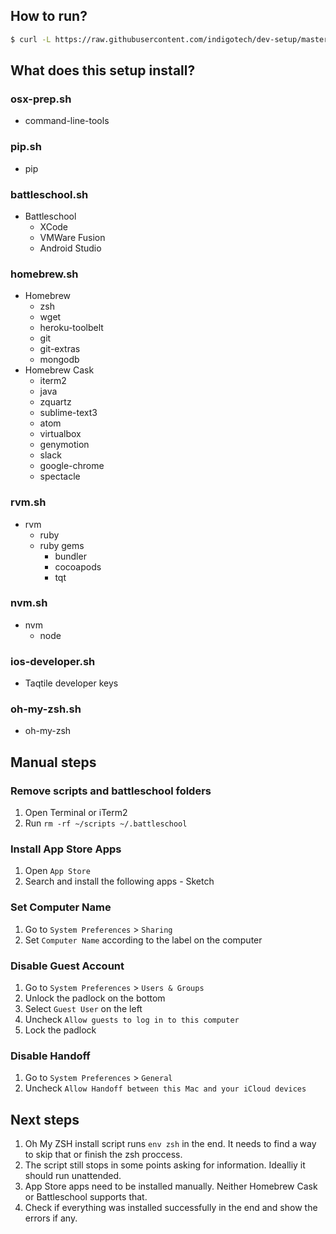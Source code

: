 How to run?
-----------

```bash
$ curl -L https://raw.githubusercontent.com/indigotech/dev-setup/master/scripts/setup.sh | bash
```


What does this setup install?
-----------------------------

### osx-prep.sh
  - command-line-tools

### pip.sh
  - pip

### battleschool.sh
  - Battleschool
    - XCode
    - VMWare Fusion
    - Android Studio

### homebrew.sh
  - Homebrew
    - zsh
    - wget
    - heroku-toolbelt
    - git
    - git-extras
    - mongodb
  - Homebrew Cask
    - iterm2
    - java
    - zquartz
    - sublime-text3
    - atom
    - virtualbox
    - genymotion
    - slack
    - google-chrome
    - spectacle

### rvm.sh
  - rvm
    - ruby
    - ruby gems
      - bundler
      - cocoapods
      - tqt

### nvm.sh
  - nvm
    - node

### ios-developer.sh
  - Taqtile developer keys

### oh-my-zsh.sh
  - oh-my-zsh


Manual steps
------------

### Remove scripts and battleschool folders

  1. Open Terminal or iTerm2
  2. Run `rm -rf ~/scripts ~/.battleschool`


### Install App Store Apps

  1. Open `App Store`
  2. Search and install the following apps
    - Sketch


### Set Computer Name

  1. Go to `System Preferences` > `Sharing`
  2. Set `Computer Name` according to the label on the computer


### Disable Guest Account

  1. Go to `System Preferences` > `Users & Groups`
  2. Unlock the padlock on the bottom
  3. Select `Guest User` on the left
  4. Uncheck `Allow guests to log in to this computer`
  5. Lock the padlock


### Disable Handoff

  1. Go to `System Preferences` > `General`
  2. Uncheck `Allow Handoff between this Mac and your iCloud devices`


Next steps
----------

  1. Oh My ZSH install script runs `env zsh` in the end. It needs to find a way to skip that or finish the zsh proccess.
  2. The script still stops in some points asking for information. Idealliy it should run unattended.
  3. App Store apps need to be installed manually. Neither Homebrew Cask or Battleschool supports that.
  4. Check if everything was installed successfully in the end and show the errors if any.
